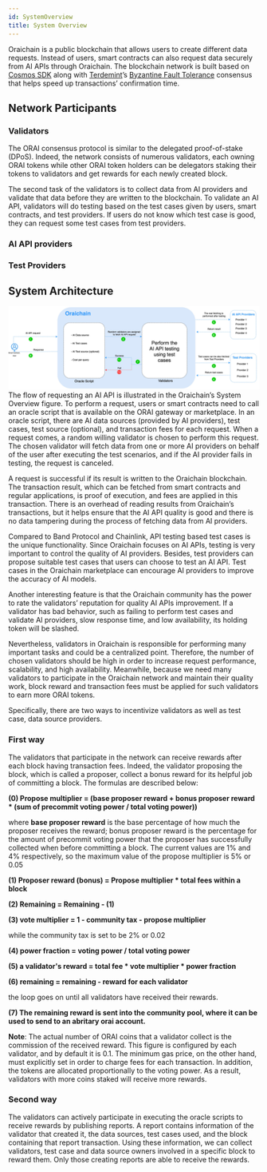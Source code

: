 ```yaml
---
id: SystemOverview
title: System Overview
---
```


Oraichain is a public blockchain that allows users to create different data requests. Instead of users, smart contracts can also request data securely from AI APIs through Oraichain. The blockchain network is built based on [Cosmos SDK](https://cosmos.network/) along with [Terdemint](https://tendermint.com/)’s [Byzantine Fault Tolerance](https://en.wikipedia.org/wiki/Byzantine_fault) consensus that helps speed up transactions’ confirmation time.

## Network Participants
### Validators
The ORAI consensus protocol is similar to the delegated proof-of-stake (DPoS). Indeed, the network consists of numerous validators, each owning ORAI tokens while other ORAI token holders can be delegators staking their tokens to validators and get rewards for each newly created block.

The second task of the validators is to collect data from AI providers and validate that data before they are written to the blockchain. To validate an AI API, validators will do testing based on the test cases given by users, smart contracts, and test providers. If users do not know which test case is good, they can request some test cases from test providers.

### AI API providers

### Test Providers

## System Architecture
![Oraichain’s System Overview](./../static/img/Oraichain_request_data_flow.jpg)
The flow of requesting an AI API is illustrated in the Oraichain’s System Overview figure. To perform a request, users or smart contracts need to call an oracle script that is available on the ORAI gateway or marketplace. In an oracle script, there are AI data sources (provided by AI providers), test cases, test source (optional), and transaction fees for each request. When a request comes, a random willing validator is chosen to perform this request. The chosen validator will fetch data from one or more AI providers on behalf of the user after executing the test scenarios, and if the AI provider fails in testing, the request is canceled.

A request is successful if its result is written to the Oraichain blockchain. The transaction result, which can be fetched from smart contracts and regular applications, is proof of execution, and fees are applied in this transaction. There is an overhead of reading results from Oraichain’s transactions, but it helps ensure that the AI API quality is good and there is no data tampering during the process of fetching data from AI providers.

Compared to Band Protocol and Chainlink, API testing based test cases is the unique functionality. Since Oraichain focuses on AI APIs, testing is very important to control the quality of AI providers. Besides, test providers can propose suitable test cases that users can choose to test an AI API. Test cases in the Oraichain marketplace can encourage AI providers to improve the accuracy of AI models.

Another interesting feature is that the Oraichain community has the power to rate the validators’ reputation for quality AI APIs improvement. If a validator has bad behavior, such as failing to perform test cases and validate AI providers, slow response time, and low availability, its holding token will be slashed.

Nevertheless, validators in Oraichain is responsible for performing many important tasks and could be a centralized point. Therefore, the number of chosen validators should be high in order to increase request performance, scalability, and high availability. Meanwhile, because we need many validators to participate in the Oraichain network and maintain their quality work, block reward and transaction fees must be applied for such validators to earn more ORAI tokens.


Specifically, there are two ways to incentivize validators as well as test case, data source providers. 

### First way

The validators that participate in the network can receive rewards after each block having transaction fees. Indeed, the validator proposing the block, which is called a proposer, collect a bonus reward for its helpful job of committing a block. The formulas are described below:

**(0) Propose multiplier = (base proposer reward + bonus proposer reward * (sum of precommit voting power / total voting power))**

where **base proposer reward** is the base percentage of how much the proposer receives the reward; bonus proposer reward is the percentage for the amount of precommit voting power that the proposer has successfully collected when before committing a block. The current values are 1% and 4% respectively, so the maximum value of the propose multiplier is 5% or 0.05

**(1) Proposer reward (bonus) = Propose multiplier * total fees within a block**

**(2) Remaining = Remaining - (1)**

**(3) vote multiplier = 1 - community tax - propose multiplier** 

while the community tax is set to be 2% or 0.02

**(4) power fraction = voting power / total voting power**

**(5) a validator's reward = total fee * vote multiplier * power fraction**

**(6) remaining = remaining - reward for each validator**

the loop goes on until all validators have received their rewards.

**(7) The remaining reward is sent into the community pool, where it can be used to send to an abritary orai account.**

**Note**: The actual number of ORAI coins that a validator collect is the commission of the received reward. This figure is configured by each validator, and by default it is 0.1. The minimum gas price, on the other hand, must explicitly set in order to charge fees for each transaction. In addition, the tokens are allocated proportionally to the voting power. As a result, validators with more coins staked will receive more rewards.

### Second way

The validators can actively participate in executing the oracle scripts to receive rewards by publishing reports. A report contains information of the validator that created it, the data sources, test cases used, and the block containing that report transaction. Using these information, we can collect validators, test case and data source owners involved in a specific block to reward them. Only those creating reports are able to receive the rewards. 